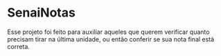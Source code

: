 # SenaiNotas
Esse projeto foi feito para auxiliar aqueles que querem verificar quanto precisam tirar na última unidade, ou então conferir se sua nota final está correta.
